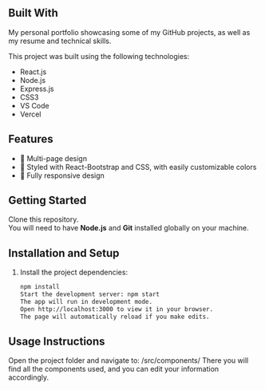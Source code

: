 ## Built With

My personal portfolio showcasing some of my GitHub projects, as well as my resume and technical skills.

This project was built using the following technologies:

- React.js
- Node.js
- Express.js
- CSS3
- VS Code
- Vercel

## Features

- 📖 Multi-page design
- 🎨 Styled with React-Bootstrap and CSS, with easily customizable colors
- 📱 Fully responsive design

## Getting Started

Clone this repository.  
You will need to have **Node.js** and **Git** installed globally on your machine.

## Installation and Setup

1. Install the project dependencies:
   ```bash
   npm install
   Start the development server: npm start
   The app will run in development mode.
   Open http://localhost:3000 to view it in your browser.
   The page will automatically reload if you make edits.
   ```

## Usage Instructions

Open the project folder and navigate to: 
/src/components/
There you will find all the components used, and you can edit your information accordingly.
